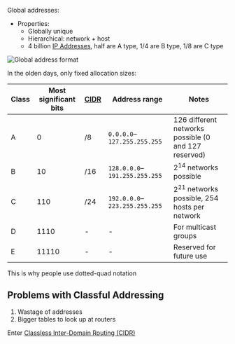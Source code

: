 Global addresses:
- Properties:
	- Globally unique
	- Hierarchical: network + host
	- 4 billion [IP Addresses](IP/IP%20Addresses.md), half are A type, 1/4 are B type, 1/8 are C type

![Global address format](img/global-address-format.png)

In the olden days, only fixed allocation sizes:

| Class | Most significant bits | [CIDR](IP/CIDR.md) | Address range                 | Notes                                                |
| ----- | --------------------- | ------------------ | ----------------------------- | ---------------------------------------------------- |
| A     | 0                     | /8                 | `0.0.0.0`–`127.255.255.255`   | 126 different networks possible (0 and 127 reserved) |
| B     | 10                    | /16                | `128.0.0.0`–`191.255.255.255` | $2^{14}$ networks possible                           |
| C     | 110                   | /24                | `192.0.0.0`–`223.255.255.255` | $2^{21}$ networks possible, 254 hosts per network    |
| D     | 1110                  | -                  | -                             | For multicast groups                                 |
| E     | 11110                 | -                  | -                             | Reserved for future use                              |

This is why people use dotted-quad notation

## Problems with Classful Addressing

1. Wastage of addresses
2. Bigger tables to look up at routers

Enter [Classless Inter-Domain Routing (CIDR)](IP/CIDR.md)

